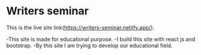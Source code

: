 # Writers seminar

This is the live site link(https://writers-seminar.netlify.app/).

-This site is made for educational purpose.
-I build this site with react js and bootstrap.
-By this site I am trying to develop our educational field.

